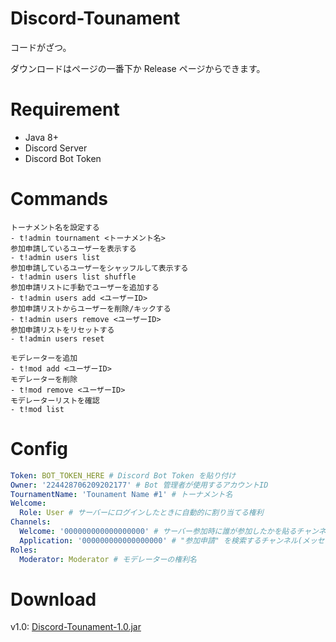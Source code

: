 # Discord-Tounament
コードがざつ。

ダウンロードはページの一番下か Release ページからできます。

# Requirement
- Java 8+
- Discord Server
- Discord Bot Token

# Commands
```
トーナメント名を設定する
- t!admin tournament <トーナメント名>
参加申請しているユーザーを表示する
- t!admin users list
参加申請しているユーザーをシャッフルして表示する
- t!admin users list shuffle
参加申請リストに手動でユーザーを追加する
- t!admin users add <ユーザーID>
参加申請リストからユーザーを削除/キックする
- t!admin users remove <ユーザーID>
参加申請リストをリセットする
- t!admin users reset

モデレーターを追加
- t!mod add <ユーザーID>
モデレーターを削除
- t!mod remove <ユーザーID>
モデレーターリストを確認
- t!mod list
```

# Config
```Yaml
Token: BOT_TOKEN_HERE # Discord Bot Token を貼り付け
Owner: '224428706209202177' # Bot 管理者が使用するアカウントID
TournamentName: 'Tounament Name #1' # トーナメント名
Welcome:
  Role: User # サーバーにログインしたときに自動的に割り当てる権利
Channels:
  Welcome: '000000000000000000' # サーバー参加時に誰が参加したかを貼るチャンネル
  Application: '000000000000000000' # "参加申請" を検索するチャンネル(メッセージ受信時)
Roles:
  Moderator: Moderator # モデレーターの権利名
```

# Download
v1.0: [Discord-Tounament-1.0.jar](https://github.com/SimplyRin/Discord-Tounament/releases/download/1.0/Discord-Tounament-1.0.jar)

